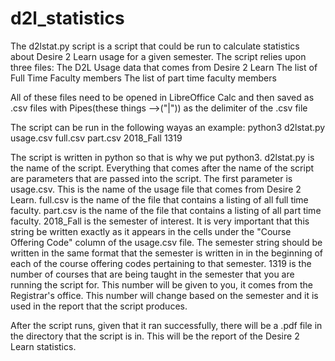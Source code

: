 # d2l_statistics
The d2lstat.py script is a script that could be run to calculate statistics about Desire 2 Learn usage for a given semester. 
The script relies upon three files: 
The D2L Usage data that comes from Desire 2 Learn
The list of Full Time Faculty members
The list of part time faculty members

All of these files need to be opened in LibreOffice Calc and then saved as .csv files with Pipes(these things -->("|")) as the delimiter of the .csv file

 The script can be run in the following wayas an example:
 python3 d2lstat.py usage.csv full.csv part.csv 2018_Fall 1319

The script is written in python so that is why we put python3.
d2lstat.py is the name of the script.
Everything that comes after the name of the script are parameters that are passed into the script.
The first parameter is usage.csv. This is the name of the usage file that comes from Desire 2 Learn.
full.csv is the name of the file that contains a listing of all full time faculty.
part.csv is the name of the file that contains a listing of all part time faculty.
2018_Fall is the semester of interest. It is very important that this string be written exactly as it appears in the cells under the "Course Offering Code" column of the usage.csv file. The semester string should be written in the same format that the semester is written in in the beginning of each of the course offering codes pertaining to that semester. 
1319 is the number of courses that are being taught in the semester that you are running the script for. This number will be given to you, it comes from the Registrar's office. This number will change based on the semester and it is used in the report that the script produces. 

After the script runs, given that it ran successfully, there will be a .pdf file in the directory that the script is in. This will be the report of the Desire 2 Learn statistics.